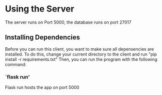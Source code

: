 # Using the Server

The server runs on Port 5000, the database runs on port 27017

## Installing Dependencies

Before you can run this client, you want to make sure all depensencies are installed. To do this, change your current directory to the client and run "pip install -r requirements.txt"
Then, you can run the program with the following command:

### `flask run'

Flask run hosts the app on port 5000